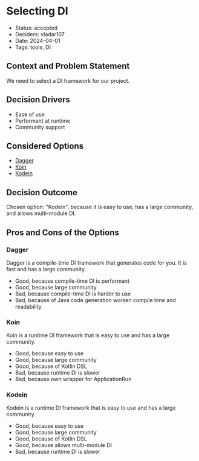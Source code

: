 # Selecting DI

- Status: accepted
- Deciders: vladar107
- Date: 2024-04-01
- Tags: tools, DI

## Context and Problem Statement

We need to select a DI framework for our project.

## Decision Drivers

- Ease of use
- Performant at runtime
- Community support

## Considered Options

- [Dagger](https://dagger.dev/)
- [Koin](https://insert-koin.io/)
- [Kodein](https://kosi-libs.org/kodein/7.21/index.html)

## Decision Outcome

Chosen option: "Kodein", because it is easy to use, has a large community, and allows multi-module DI.

## Pros and Cons of the Options <!-- optional -->

### Dagger

Dagger is a compile-time DI framework that generates code for you. It is fast and has a large community.

- Good, because compile-time DI is performant
- Good, because large community
- Bad, because compile-time DI is harder to use
- Bad, because of Java code generation worsen compile time and readability

### Koin

Koin is a runtime DI framework that is easy to use and has a large community.

- Good, because easy to use
- Good, because large community
- Good, because of Kotlin DSL
- Bad, because runtime DI is slower
- Bad, because own wrapper for ApplicationRun

### Kodein

Kodein is a runtime DI framework that is easy to use and has a large community.

- Good, because easy to use
- Good, because large community
- Good, because of Kotlin DSL
- Good, because allows multi-module DI
- Bad, because runtime DI is slower

